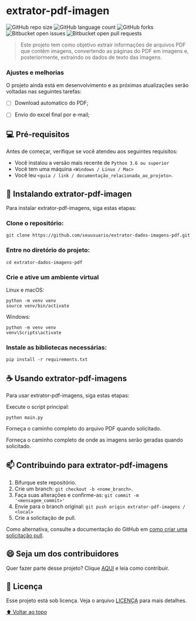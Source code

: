 # extrator-pdf-imagen

![GitHub repo size](https://img.shields.io/github/directory-file-count/brunopascoal/extrator-pdf-imagens?style=for-the-badge)
![GitHub language count](https://img.shields.io/github/languages/top/brunopascoal/extrator-pdf-imagens?style=for-the-badge)
![GitHub forks](https://img.shields.io/github/forks/brunopascoal/extrator-pdf-imagens?style=for-the-badge)
![Bitbucket open issues](https://img.shields.io/bitbucket/issues/brunopascoal/extrator-pdf-imagens?style=for-the-badge)
![Bitbucket open pull requests](https://img.shields.io/bitbucket/pr-raw/brunopascoal/extrator-pdf-imagens?style=for-the-badge)


> Este projeto tem como objetivo extrair informações de arquivos PDF que contêm imagens, convertendo as páginas do PDF em imagens e, posteriormente, extraindo os dados de texto das imagens.

### Ajustes e melhorias

O projeto ainda está em desenvolvimento e as próximas atualizações serão voltadas nas seguintes tarefas:

- [ ] Download automatico do PDF;
- [ ] Envio do excel final por e-mail;


## 💻 Pré-requisitos

Antes de começar, verifique se você atendeu aos seguintes requisitos:
<!---Estes são apenas requisitos de exemplo. Adicionar, duplicar ou remover conforme necessário--->
* Você instalou a versão mais recente de `Python 3.6 ou superior`
* Você tem uma máquina `<Windows / Linux / Mac>`
* Você leu `<guia / link / documentação_relacionada_ao_projeto>`.

## 🚀 Instalando extrator-pdf-imagen

Para instalar extrator-pdf-imagens, siga estas etapas:

### Clone o repositório:
```
git clone https://github.com/seuusuario/extrator-dados-imagens-pdf.git
```

### Entre no diretório do projeto:
```
cd extrator-dados-imagens-pdf
```

### Crie e ative um ambiente virtual

Linux e macOS:
```
python -m venv venv
source venv/bin/activate
```

Windows:
```
python -m venv venv
venv\Scripts\activate
```
### Instale as bibliotecas necessárias:

```
pip install -r requirements.txt
```
## ☕ Usando extrator-pdf-imagens

Para usar extrator-pdf-imagens, siga estas etapas:

Execute o script principal:

```
python main.py
```

Forneça o caminho completo do arquivo PDF quando solicitado.

Forneça o caminho completo de onde as imagens serão geradas quando solicitado.

## 📫 Contribuindo para extrator-pdf-imagens

1. Bifurque este repositório.
2. Crie um branch: `git checkout -b <nome_branch>`.
3. Faça suas alterações e confirme-as: `git commit -m '<mensagem_commit>'`
4. Envie para o branch original: `git push origin extrator-pdf-imagens / <local>`
5. Crie a solicitação de pull.

Como alternativa, consulte a documentação do GitHub em [como criar uma solicitação pull](https://help.github.com/en/github/collaborating-with-issues-and-pull-requests/creating-a-pull-request).


## 😄 Seja um dos contribuidores<br>

Quer fazer parte desse projeto? Clique [AQUI](CONTRIBUTING.md) e leia como contribuir.

## 📝 Licença

Esse projeto está sob licença. Veja o arquivo [LICENÇA](LICENSE.md) para mais detalhes.

[⬆ Voltar ao topo](#nome-do-projeto)<br>
